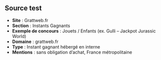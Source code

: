 ## Source test

- **Site** : Grattweb.fr
- **Section** : Instants Gagnants
- **Exemple de concours** : Jouets / Enfants (ex. Gulli – Jackpot Jurassic World)
- **Domaine** : grattweb.fr
- **Type** : Instant gagnant hébergé en interne
- **Mentions** : sans obligation d’achat, France métropolitaine
